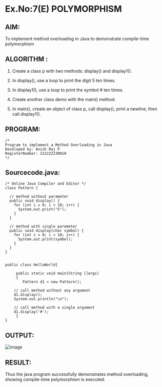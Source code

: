 # Ex.No:7(E)  POLYMORPHISM

## AIM:

To implement method overloading in Java to demonstrate compile-time polymorphism

## ALGORITHM :

1. Create a class p with two methods: display() and display1().

2. In display(), use a loop to print the digit 5 ten times.

3. In display1(), use a loop to print the symbol # ten times.

4. Create another class demo with the main() method.

5. In main(), create an object of class p, call display(), print a newline, then call display1().

## PROGRAM:
 ```
/*
Program to implement a Method Overloading in Java
Developed by: Anish Raj P
RegisterNumber: 212222230010
*/
```

## Sourcecode.java:
```
/* Online Java Compiler and Editor */
class Pattern {

  // method without parameter
  public void display() {
    for (int i = 0; i < 10; i++) {
      System.out.print("5");
    }
  }

  // method with single parameter
  public void display(char symbol) {
    for (int i = 0; i < 10; i++) {
      System.out.print(symbol);
    }
  }
}


public class HelloWorld{

     public static void main(String []args)
     {
        Pattern d1 = new Pattern();

    // call method without any argument
    d1.display();
    System.out.println("\n");

    // call method with a single argument
    d1.display('#');
     }
}
```

## OUTPUT:

![image](https://github.com/user-attachments/assets/7b51dfba-38ac-480f-a70d-77ad97d55c0b)


## RESULT:

Thus the  java program successfully demonstrates method overloading, showing compile-time polymorphism is executed.
